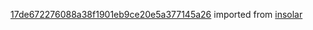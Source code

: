 [17de672276088a38f1901eb9ce20e5a377145a26](https://github.com/insolar/insolar/commit/17de672276088a38f1901eb9ce20e5a377145a26) imported from [insolar](https://github.com/insolar/insolar)
